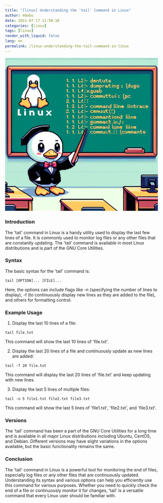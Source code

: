 ```yaml
---
title: "[linux] Understanding the 'tail' Command in Linux"
author: 46ebu
date: 2021-07-17 11:50:18 
categories: [linux]
tags: [linux]
render_with_liquid: false
lang: en
permalink: /linux-understanding-the-tail-command-in-linux
---
```


![Intro](/assets/img/post/linux.png)
### Introduction
The 'tail' command in Linux is a handy utility used to display the last few lines of a file. It is commonly used to monitor log files or any other files that are constantly updating. The 'tail' command is available in most Linux distributions and is part of the GNU Core Utilities.

### Syntax
The basic syntax for the 'tail' command is:
```
tail [OPTION]... [FILE]...
```
Here, the options can include flags like -n (specifying the number of lines to display), -f (to continuously display new lines as they are added to the file), and others for formatting control.

### Example Usage
1. Display the last 10 lines of a file:
```
tail file.txt
```
This command will show the last 10 lines of 'file.txt'.

2. Display the last 20 lines of a file and continuously update as new lines are added:
```
tail -f 20 file.txt
```
This command will display the last 20 lines of 'file.txt' and keep updating with new lines.

3. Display the last 5 lines of multiple files:
```
tail -n 5 file1.txt file2.txt file3.txt
```
This command will show the last 5 lines of 'file1.txt', 'file2.txt', and 'file3.txt'.

### Versions
The 'tail' command has been a part of the GNU Core Utilities for a long time and is available in all major Linux distributions including Ubuntu, CentOS, and Debian. Different versions may have slight variations in the options available, but the basic functionality remains the same.

### Conclusion
The 'tail' command in Linux is a powerful tool for monitoring the end of files, especially log files or any other files that are continuously updated. Understanding its syntax and various options can help you efficiently use this command for various purposes. Whether you need to quickly check the end of a file or continuously monitor it for changes, 'tail' is a versatile command that every Linux user should be familiar with.